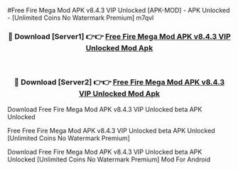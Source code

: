 #Free Fire Mega Mod APK v8.4.3 VIP Unlocked [APK-MOD] - APK Unlocked - [Unlimited Coins No Watermark Premium] m7qvl



<div align="center">

<h3>🔴 Download [Server1] 👉👉 <a href="https://momento.my/?title=Free_Fire_Mega_Mod_APK_v8.4.3_VIP_Unlocked">Free Fire Mega Mod APK v8.4.3 VIP Unlocked Mod Apk</a></h3><br>

<h3>🔴 Download [Server2] 👉👉 <a href="https://momento.my/?title=Free_Fire_Mega_Mod_APK_v8.4.3_VIP_Unlocked">Free Fire Mega Mod APK v8.4.3 VIP Unlocked Mod Apk</a></h3>
</div>



Download Free Fire Mega Mod APK v8.4.3 VIP Unlocked beta APK Unlocked

Free Free Fire Mega Mod APK v8.4.3 VIP Unlocked beta APK Unlocked [Unlimited Coins No Watermark Premium]

Download Free Fire Mega Mod APK v8.4.3 VIP Unlocked beta APK Unlocked [Unlimited Coins No Watermark Premium] Mod For Android
